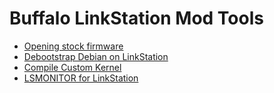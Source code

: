 Buffalo LinkStation Mod Tools
=============================

* [Opening stock firmware](https://tohenk.wordpress.com/2014/11/11/opening-stock-firmware-of-linkstation-ls421de/)
* [Debootstrap Debian on LinkStation](https://tohenk.wordpress.com/2014/11/12/debian-wheezy-on-linkstation-ls421de/)
* [Compile Custom Kernel](https://tohenk.wordpress.com/2014/12/11/compiling-debian-wheezy-kernel-for-linkstation-ls421de/)
* [LSMONITOR for LinkStation](https://tohenk.wordpress.com/2014/12/17/unified-lsmonitor-for-debian-system-in-linkstation-ls421de/)
